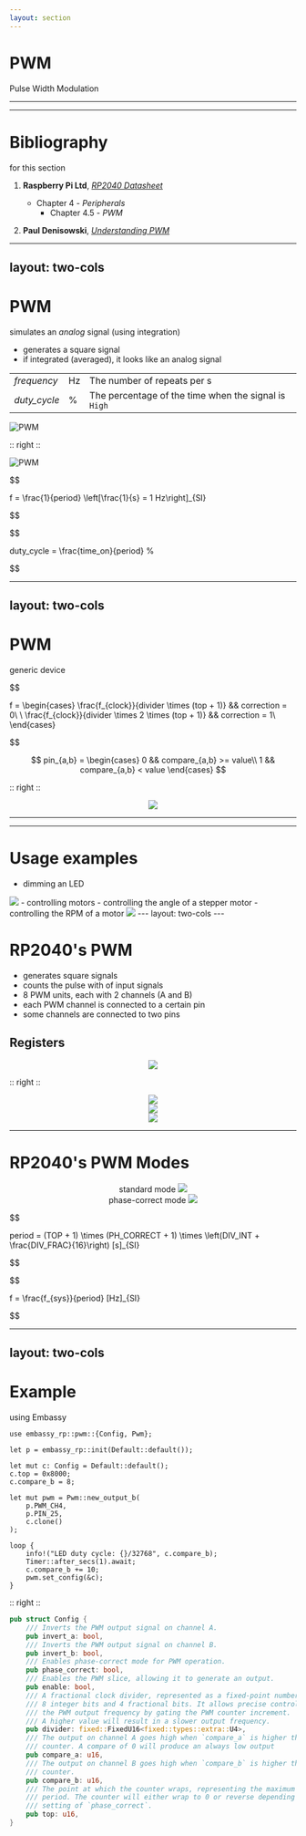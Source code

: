 ```yaml
---
layout: section
---
```

# PWM
Pulse Width Modulation

---
---
# Bibliography
for this section

1. **Raspberry Pi Ltd**, *[RP2040 Datasheet](https://datasheets.raspberrypi.com/rp2040/rp2040-datasheet.pdf)*
   - Chapter 4 - *Peripherals*
     - Chapter 4.5 - *PWM*

2. **Paul Denisowski**, *[Understanding PWM](https://www.youtube.com/watch?v=nXFoVSN3u-E)*

---
layout: two-cols
---
# PWM
simulates an *analog* signal (using integration)

- generates a square signal
- if integrated (averaged), it looks like an analog signal

|  |  |  |
|-----------|------|-------------|
| *frequency* | Hz | The number of repeats per s |
| *duty_cycle* | % | The percentage of the time when the signal is `High` |

![PWM](/pwm/pulse-width-modulation-signal-diagrams-average.png)

:: right ::

![PWM](/pwm/pwm_example.png)

$$

f = \frac{1}{period} \left[\frac{1}{s} = 1 Hz\right]_{SI}

$$

$$

duty\_cycle = \frac{time\_on}{period} \%

$$

---
layout: two-cols
---
# PWM
generic device

$$

f = \begin{cases}
    \frac{f_{clock}}{divider \times (top + 1)} && correction = 0\\
    \\
    \frac{f_{clock}}{divider \times 2 \times (top + 1)} && correction = 1\\
\end{cases}

$$

$$
pin_{a,b} = \begin{cases}
    0 && compare_{a,b} >= value\\
    1 && compare_{a,b} < value
\end{cases}
$$


<style>
.two-columns {
    grid-template-columns: 4fr 5fr;
}
</style>

:: right ::

<div align="center">
<img src="/pwm/pwm.svg" class="rounded w-150">
</div>

---
---

# Usage examples

- dimming an LED
<img src="/pwm/pwm_led.gif" class="rounded w-90">
- controlling motors
  - controlling the angle of a stepper motor
  - controlling the RPM of a motor
<img src="/pwm/pwm_voltage.gif" class="rounded w-90">
---
layout: two-cols
---

# RP2040's PWM

- generates square signals
- counts the pulse with of input signals
- 8 PWM units, each with 2 channels (A and B)
- each PWM channel is connected to a certain pin
- some channels are connected to two pins

## Registers

<style>
.two-columns {
    grid-template-columns: 4fr 5fr;
}
</style>

<div align="center">
<img src="/pwm/pwm_rp2040_registers.png" class="rounded w-150">
</div>

:: right ::

<div align="center">
<img src="/pwm/pwm_rp2040.png" class="rounded w-150">
</div>

<div align="center">
<img src="/pwm/pwm_rp2040_pins.png" class="rounded w-150">
</div>

<div align="center">
<img src="/pwm/rp2040_adafruit_pinout.png" class="rounded w-70">
</div>


---

# RP2040's PWM Modes

<div grid="~ cols-2 gap-5">

<div align="center">
standard mode
<img src="/pwm/pwm_rp2040_example.png" class="rounded w-100">
</div>

<div align="center">
phase-correct mode
<img src="/pwm/pwm_rp2040_example2.png" class="rounded w-100">
</div>

</div>

$$

period = (TOP + 1) \times (PH\_CORRECT + 1) \times \left(DIV\_INT + \frac{DIV\_FRAC}{16}\right) [s]_{SI}

$$

$$

f = \frac{f_{sys}}{period} [Hz]_{SI}

$$


---
layout: two-cols
---
# Example
using Embassy

```rust{all|1|3|5|5,6|5,6,7|9-13|16|17|18,19|15,18,19,20}
use embassy_rp::pwm::{Config, Pwm};

let p = embassy_rp::init(Default::default());

let mut c: Config = Default::default();
c.top = 0x8000;
c.compare_b = 8;

let mut pwm = Pwm::new_output_b(
    p.PWM_CH4, 
    p.PIN_25, 
    c.clone()
);

loop {
    info!("LED duty cycle: {}/32768", c.compare_b);
    Timer::after_secs(1).await;
    c.compare_b += 10;
    pwm.set_config(&c);
}
```

:: right ::

```rust {lineNumbers: false}
pub struct Config {
    /// Inverts the PWM output signal on channel A.
    pub invert_a: bool,
    /// Inverts the PWM output signal on channel B.
    pub invert_b: bool,
    /// Enables phase-correct mode for PWM operation.
    pub phase_correct: bool,
    /// Enables the PWM slice, allowing it to generate an output.
    pub enable: bool,
    /// A fractional clock divider, represented as a fixed-point number with
    /// 8 integer bits and 4 fractional bits. It allows precise control over
    /// the PWM output frequency by gating the PWM counter increment.
    /// A higher value will result in a slower output frequency.
    pub divider: fixed::FixedU16<fixed::types::extra::U4>,
    /// The output on channel A goes high when `compare_a` is higher than the
    /// counter. A compare of 0 will produce an always low output
    pub compare_a: u16,
    /// The output on channel B goes high when `compare_b` is higher than the
    /// counter.
    pub compare_b: u16,
    /// The point at which the counter wraps, representing the maximum possible
    /// period. The counter will either wrap to 0 or reverse depending on the
    /// setting of `phase_correct`.
    pub top: u16,
}

```
